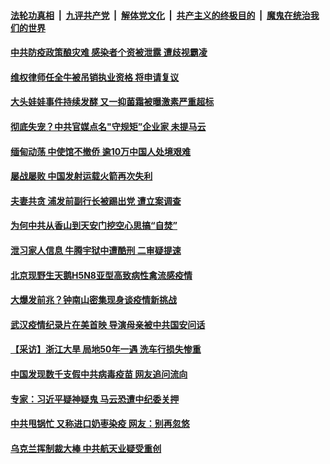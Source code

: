 

####  [法轮功真相](../../../../basic/blob/master/README.md?t=02022101) &nbsp;|&nbsp; [九评共产党](../../../../9ping.md/blob/master/README.md?t=02022101) &nbsp;|&nbsp; [解体党文化](../../../../jtdwh.md/blob/master/README.md?t=02022101)  &nbsp;|&nbsp; [共产主义的终极目的](../../../../gczydzjmd.md/blob/master/README.md?t=02022101) &nbsp;|&nbsp; [魔鬼在统治我们的世界](../../../../mgztzwmdsj.md/blob/master/README.md?t=02022101) 

#### [中共防疫政策酿灾难 感染者个资被泄露 遭歧视霸凌](../pages/soh5/470219.md?t=02022101) 
#### [维权律师任全牛被吊销执业资格 将申请复议](../pages/soh5/470180.md?t=02022101) 
#### [大头娃娃事件持续发酵 又一抑菌霜被曝激素严重超标](../pages/soh5/470192.md?t=02022101) 
#### [彻底失宠？中共官媒点名"守规矩”企业家 未提马云](../pages/soh5/470165.md?t=02022101) 
#### [缅甸动荡 中使馆不撤侨 逾10万中国人处境艰难](../pages/soh5/470150.md?t=02022101) 
#### [屡战屡败 中国发射运载火箭再次失利](../pages/soh5/470105.md?t=02022101) 
#### [夫妻共贪 浦发前副行长被踢出党 遭立案调查](../pages/soh5/470066.md?t=02022101) 
#### [为何中共从香山到天安门挖空心思搞“自焚”](../pages/soh5/470036.md?t=02022101) 
#### [泄习家人信息 牛腾宇狱中遭酷刑 二审疑提速](../pages/soh5/470024.md?t=02022101) 
#### [北京现野生天鹅H5N8亚型高致病性禽流感疫情](../pages/soh5/469919.md?t=02022101) 
#### [大爆发前兆？钟南山密集现身谈疫情新挑战](../pages/soh5/469913.md?t=02022101) 
#### [武汉疫情纪录片在美首映 导演母亲被中共国安问话](../pages/soh5/469850.md?t=02022101) 
#### [【采访】浙江大旱 局地50年一遇 洗车行损失惨重](../pages/soh5/469889.md?t=02022101) 
#### [中国发现数千支假中共病毒疫苗 网友追问流向](../pages/soh5/469823.md?t=02022101) 
#### [专家：习近平疑神疑鬼 马云恐遭中纪委关押](../pages/soh5/469826.md?t=02022101) 
#### [中共甩锅忙 又称进口奶枣染疫 网友：别再忽悠](../pages/soh5/469772.md?t=02022101) 
#### [乌克兰挥制裁大棒 中共航天业疑受重创](../pages/soh5/469769.md?t=02022101) 

